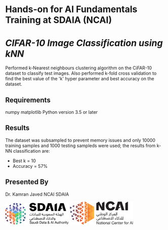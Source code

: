 # **Hands-on for AI Fundamentals Training at SDAIA (NCAI)**
# *CIFAR-10 Image Classification using kNN*

Performed k-Nearest neighbours clustering algorithm on the CiFAR-10 dataset to classify test images. Also performed k-fold cross validation to find the best value of the 'k' hyper parameter and best accuracy on the dataset.

## **Requirements**
numpy
matplotlib
Python version 3.5 or later 


## **Results**
The dataset was subsampled to prevent memory issues and only 10000 training samples and 1000 testing sampleds were used; the results from k-NN classification are:
- Best k = 10 
- Accuracy = 57%


## **Presented By**

Dr. Kamran Javed
NCAI
SDAIA


<img src="images/logo.png" alt="Logo" width="200"/>

<img src="images/logo2.png" alt="Logo" width="200"/>
